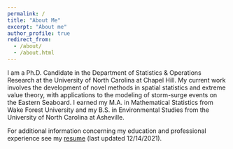 ```yaml
---
permalink: /
title: "About Me"
excerpt: "About me"
author_profile: true
redirect_from: 
  - /about/
  - /about.html
---
```


I am a Ph.D. Candidate in the Department of Statistics & Operations Research at the University of North Carolina at Chapel Hill. My current work involves the development of novel methods in spatial statistics and extreme value theory, with applications to the modeling of storm-surge events on the Eastern Seaboard. I earned my M.A. in Mathematical Statistics from Wake Forest University and my B.S. in Environmental Studies from the University of North Carolina at Asheville.

For additional information concerning my education and professional experience see my [resume](/resume.pdf) (last updated 12/14/2021).
